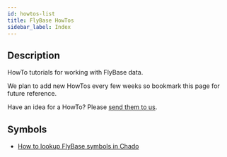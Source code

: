 ```yaml
---
id: howtos-list
title: FlyBase HowTos
sidebar_label: Index
---
```


## Description

HowTo tutorials for working with FlyBase data.

We plan to add new HowTos every few weeks so bookmark this page for future reference.

Have an idea for a HowTo? Please [send them to us](https://flybase.org/contact/email).

## Symbols

* [How to lookup FlyBase symbols in Chado](howtos/chado/symbol-lookup.md)